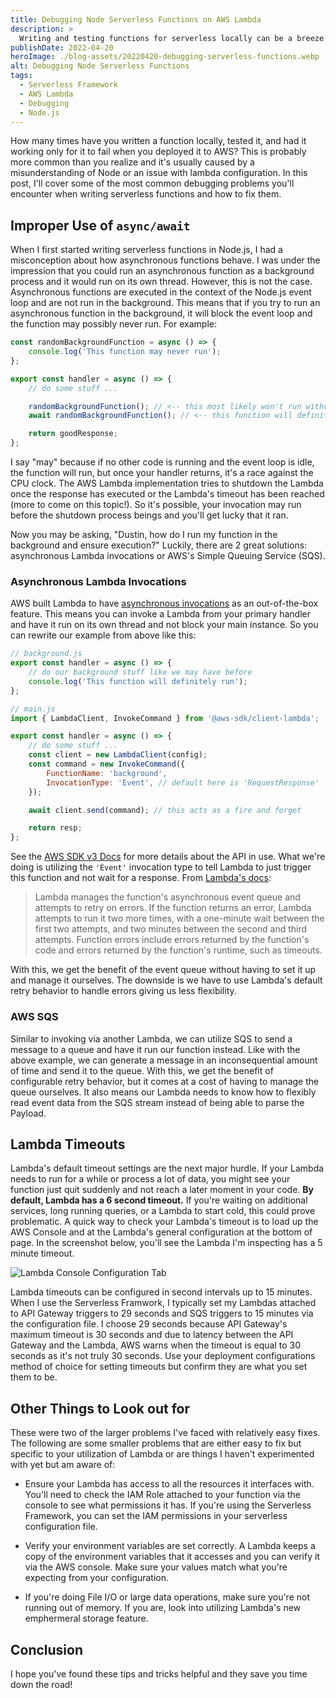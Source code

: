 ```yaml
---
title: Debugging Node Serverless Functions on AWS Lambda
description: >
  Writing and testing functions for serverless locally can be a breeze especially with the Serverless Framework and serverless-offline plugin. However, once you get to real infrastructure, sometimes debugging your functions can be really challenging. Let's talk about some debugging tips and tricks.
publishDate: 2022-04-20
heroImage: ./blog-assets/20220420-debugging-serverless-functions.webp
alt: Debugging Node Serverless Functions
tags:
  - Serverless Framework
  - AWS Lambda
  - Debugging
  - Node.js
---
```


How many times have you written a function locally, tested it, and had it working only for it to fail when you deployed it to AWS? This is probably more common than you realize and it's usually caused by a misunderstanding of Node or an issue with lambda configuration. In this post, I'll cover some of the most common debugging problems you'll encounter when writing serverless functions and how to fix them.

## Improper Use of `async/await`

When I first started writing serverless functions in Node.js, I had a misconception about how asynchronous functions behave. I was under the impression that you could run an asynchronous function as a background process and it would run on its own thread. However, this is not the case. Asynchronous functions are executed in the context of the Node.js event loop and are not run in the background. This means that if you try to run an asynchronous function in the background, it will block the event loop and the function may possibly never run. For example:

```javascript
const randomBackgroundFunction = async () => {
	console.log('This function may never run');
};

export const handler = async () => {
	// do some stuff ...

	randomBackgroundFunction(); // <-- this most likely won't run without an await
	await randomBackgroundFunction(); // <-- this function will definitely run

	return goodResponse;
};
```

I say "may" because if no other code is running and the event loop is idle, the function will run, but once your handler returns, it's a race against the CPU clock. The AWS Lambda implementation tries to shutdown the Lambda once the response has executed or the Lambda's timeout has been reached (more to come on this topic!). So it's possible, your invocation may run before the shutdown process beings and you'll get lucky that it ran.

Now you may be asking, "Dustin, how do I run my function in the background and ensure execution?" Luckily, there are 2 great solutions: asynchronous Lambda invocations or AWS's Simple Queuing Service (SQS).

### Asynchronous Lambda Invocations

AWS built Lambda to have [asynchronous invocations](https://docs.aws.amazon.com/lambda/latest/dg/invocation-async.html) as an out-of-the-box feature. This means you can invoke a Lambda from your primary handler and have it run on its own thread and not block your main instance. So you can rewrite our example from above like this:

```javascript
// background.js
export const handler = async () => {
	// do our background stuff like we may have before
	console.log('This function will definitely run');
};

// main.js
import { LambdaClient, InvokeCommand } from '@aws-sdk/client-lambda';

export const handler = async () => {
	// do some stuff ...
	const client = new LambdaClient(config);
	const command = new InvokeCommand({
		FunctionName: 'background',
		InvocationType: 'Event', // default here is 'RequestResponse'
	});

	await client.send(command); // this acts as a fire and forget

	return resp;
};
```

See the [AWS SDK v3 Docs](https://docs.aws.amazon.com/AWSJavaScriptSDK/v3/latest/clients/client-lambda/classes/invokecommand.html) for more details about the API in use. What we're doing is utilizing the `'Event'` invocation type to tell Lambda to just trigger this function and not wait for a response. From [Lambda's docs](https://docs.aws.amazon.com/lambda/latest/dg/invocation-async.html):

> Lambda manages the function's asynchronous event queue and attempts to retry on errors. If the function returns an error, Lambda attempts to run it two more times, with a one-minute wait between the first two attempts, and two minutes between the second and third attempts. Function errors include errors returned by the function's code and errors returned by the function's runtime, such as timeouts.

With this, we get the benefit of the event queue without having to set it up and manage it ourselves. The downside is we have to use Lambda's default retry behavior to handle errors giving us less flexibility.

### AWS SQS

Similar to invoking via another Lambda, we can utilize SQS to send a message to a queue and have it run our function instead. Like with the above example, we can generate a message in an inconsequential amount of time and send it to the queue. With this, we get the benefit of configurable retry behavior, but it comes at a cost of having to manage the queue ourselves. It also means our Lambda needs to know how to flexibly read event data from the SQS stream instead of being able to parse the Payload.

## Lambda Timeouts

Lambda's default timeout settings are the next major hurdle. If your Lambda needs to run for a while or process a lot of data, you might see your function just quit suddenly and not reach a later moment in your code. **By default, Lambda has a 6 second timeout.** If you're waiting on additional services, long running queries, or a Lambda to start cold, this could prove problematic. A quick way to check your Lambda's timeout is to load up the AWS Console and at the Lambda's general configuration at the bottom of page. In the screenshot below, you'll see the Lambda I'm inspecting has a 5 minute timeout.

![Lambda Console Configuration Tab](/blog-assets/20220420-lambda-configuration.webp)

Lambda timeouts can be configured in second intervals up to 15 minutes. When I use the Serverless Framwork, I typically set my Lambdas attached to API Gateway triggers to 29 seconds and SQS triggers to 15 minutes via the configuration file. I choose 29 seconds because API Gateway's maximum timeout is 30 seconds and due to latency between the API Gateway and the Lambda, AWS warns when the timeout is equal to 30 seconds as it's not truly 30 seconds. Use your deployment configurations method of choice for setting timeouts but confirm they are what you set them to be.

## Other Things to Look out for

These were two of the larger problems I've faced with relatively easy fixes. The following are some smaller problems that are either easy to fix but specific to your utilization of Lambda or are things I haven't experimented with yet but am aware of:

- Ensure your Lambda has access to all the resources it interfaces with. You'll need to check the IAM Role attached to your function via the console to see what permissions it has. If you're using the Serverless Framework, you can set the IAM permissions in your serverless configuration file.

- Verify your environment variables are set correctly. A Lambda keeps a copy of the environment variables that it accesses and you can verify it via the AWS console. Make sure your values match what you're expecting from your configuration.

- If you're doing File I/O or large data operations, make sure you're not running out of memory. If you are, look into utilizing Lambda's new emphermeral storage feature.

## Conclusion

I hope you've found these tips and tricks helpful and they save you time down the road!
